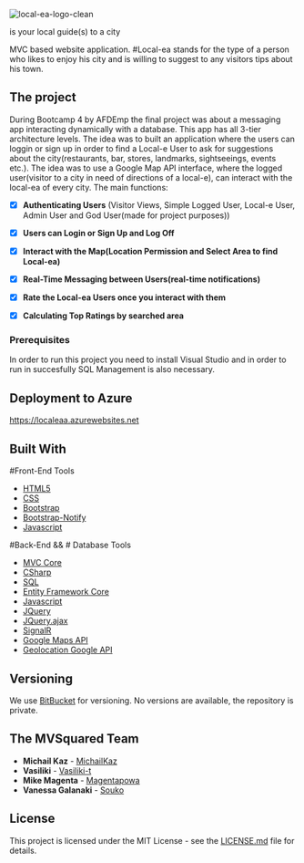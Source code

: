 
![local-ea-logo-clean](https://user-images.githubusercontent.com/37079835/41843543-764f4558-7876-11e8-8bf6-abc7d9b22b68.png)

  is your local guide(s) to a city

MVC based website application. #Local-ea stands for the type of a person who likes to enjoy his city and is willing to suggest to any visitors tips about his town. 

## The project

During Bootcamp 4 by AFDEmp the final project was about a messaging app interacting dynamically with a database. This app has all 3-tier architecture levels. 
The idea was to built an application where the users can loggin or sign up in order to find a Local-e User to ask for suggestions about the city(restaurants, bar, stores, landmarks, sightseeings, events etc.). The idea was to use a Google Map API interface, where the logged user(visitor to a city in need of directions of a local-e), can interact with the local-ea of every city.
The main functions:
 - [x] **Authenticating Users** (Visitor Views, Simple Logged User, Local-e User, Admin User and God User(made for project purposes))
 - [x] **Users can Login or Sign Up and Log Off**
 - [x] **Interact with the Map(Location Permission and Select Area to find Local-ea)**
 - [x] **Real-Time Messaging between Users(real-time notifications)**
 - [x] **Rate the Local-ea Users once you interact with them**
 - [x] **Calculating Top Ratings by searched area**
 

### Prerequisites

In order to run this project you need to install Visual Studio and in order to run in succesfully SQL Management is also necessary.

## Deployment to Azure

https://localeaa.azurewebsites.net 


## Built With

 #Front-End Tools
 * [HTML5](https://developer.mozilla.org/en-US/docs/Web/Guide/HTML/HTML5)
 * [CSS](https://developer.mozilla.org/en-US/docs/Web/CSS/CSS3)
 * [Bootstrap](https://getbootstrap.com/)
 * [Bootstrap-Notify](http://bootstrap-notify.remabledesigns.com/)
 * [Javascript](https://developer.mozilla.org/bm/docs/Web/JavaScript)
 
 #Back-End && # Database Tools
* [MVC Core](https://docs.microsoft.com/en-us/aspnet/core/mvc/overview?view=aspnetcore-2.1)
* [CSharp](https://docs.microsoft.com/en-us/dotnet/csharp/whats-new/csharp-version-history)
* [SQL](https://docs.microsoft.com/en-us/sql/sql-server/what-s-new-in-sql-server-2017?view=sql-server-2017)
* [Entity Framework Core](https://docs.microsoft.com/en-us/ef/core/)
* [Javascript](https://developer.mozilla.org/bm/docs/Web/JavaScript)
* [JQuery](https://jquery.com/)
* [JQuery.ajax](http://api.jquery.com/jquery.ajax/)
* [SignalR](https://www.asp.net/signalr)
* [Google Maps API](https://developers.google.com/maps/documentation/)
* [Geolocation Google API](https://developer.mozilla.org/en-US/docs/Web/API/Geolocation/Using_geolocation)

## Versioning

We use [BitBucket](https://bitbucket.org) for versioning. No versions are available, the repository is private.

## The MVSquared Team
* **Michail Kaz** - [MichailKaz](https://github.com/michailkaz)
* **Vasiliki** - [Vasiliki-t](https://github.com/vasiliki-t)
* **Mike Magenta** - [Magentapowa](https://github.com/magentapowa)
* **Vanessa Galanaki** - [Souko](https://github.com/VanessaGalanaki)


## License

This project is licensed under the MIT License - see the [LICENSE.md](LICENSE.md) file for details. 


